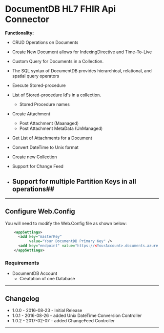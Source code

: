 # DocumentDB HL7 FHIR Api Connector




**Functionality:**

- CRUD Operations on Documents
 - Create New Document allows for IndexingDirective and Time-To-Live 
- Custom Query for Documents in a Collection.
 - The SQL syntax of DocumentDB provides hierarchical, relational, and spatial query operators
- Execute Stored-procedure 
- List of Stored-procedure Id's in a collection.
  - Stored Procedure names  
- Create Attachment 
  - Post Attachment (Maanaged)
  - Post Attachment MetaData (UnManaged)
- Get List of Attachments for a Document
- Convert DateTime to Unix format
- Create new Collection
- Support for Change Feed


- ## **Support for multiple Partition Keys in all operations**##

----------


## Configure Web.Config ##
You will need to modify the Web.Config file as shown below:


```xml
    <appSettings>
      <add key="masterKey"
           value="Your DocumentDB Primary Key" />
      <add key="endpoint" value="https://<YourAccount>.documents.azure.com:443" />
    </appSettings>
``` 


### Requirements
- DocumentDB Account
  - Creatation of one Database


----------

## Changelog ##

* 1.0.0 - 2016-08-23 - Initial Release
* 1.0.1 - 2016-08-26 - added Unix DateTime Conversion Controller
* 1.0.2 - 2017-02-07 - added ChangeFeed Controller

----------



